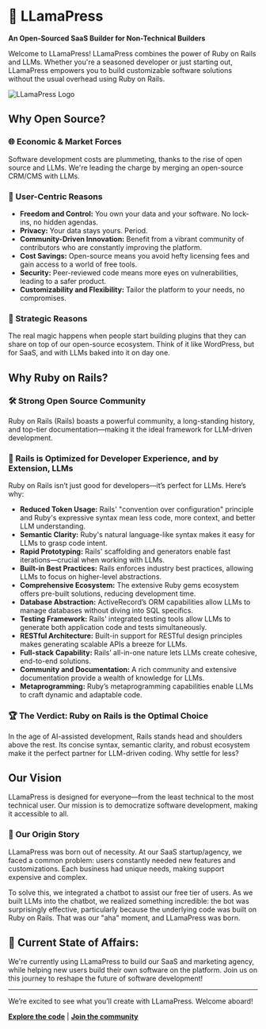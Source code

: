 # 🦙 LLamaPress

**An Open-Sourced SaaS Builder for Non-Technical Builders**

Welcome to LLamaPress! LLamaPress combines the power of Ruby on Rails and LLMs. Whether you're a seasoned developer or just starting out, LLamaPress empowers you to build customizable software solutions without the usual overhead using Ruby on Rails.

![LLamaPress Logo](https://service-jobs-images.s3.us-east-2.amazonaws.com/7rl98t1weu387r43il97h6ipk1l7)

## Why Open Source?

### 🌐 Economic & Market Forces
Software development costs are plummeting, thanks to the rise of open source and LLMs. We're leading the charge by merging an open-source CRM/CMS with LLMs.

### 👤 User-Centric Reasons
- **Freedom and Control:** You own your data and your software. No lock-ins, no hidden agendas.
- **Privacy:** Your data stays yours. Period.
- **Community-Driven Innovation:** Benefit from a vibrant community of contributors who are constantly improving the platform.
- **Cost Savings:** Open-source means you avoid hefty licensing fees and gain access to a world of free tools.
- **Security:** Peer-reviewed code means more eyes on vulnerabilities, leading to a safer product.
- **Customizability and Flexibility:** Tailor the platform to your needs, no compromises.

### 🚀 Strategic Reasons
The real magic happens when people start building plugins that they can share on top of our open-source ecosystem. Think of it like WordPress, but for SaaS, and with LLMs baked into it on day one.

## Why Ruby on Rails?

### 🛠 Strong Open Source Community
Ruby on Rails (Rails) boasts a powerful community, a long-standing history, and top-tier documentation—making it the ideal framework for LLM-driven development.

### 🎯 Rails is Optimized for Developer Experience, and by Extension, LLMs
Ruby on Rails isn’t just good for developers—it’s perfect for LLMs. Here’s why:

- **Reduced Token Usage:** Rails' "convention over configuration" principle and Ruby's expressive syntax mean less code, more context, and better LLM understanding.
- **Semantic Clarity:** Ruby's natural language-like syntax makes it easy for LLMs to grasp code intent.
- **Rapid Prototyping:** Rails' scaffolding and generators enable fast iterations—crucial when working with LLMs.
- **Built-in Best Practices:** Rails enforces industry best practices, allowing LLMs to focus on higher-level abstractions.
- **Comprehensive Ecosystem:** The extensive Ruby gems ecosystem offers pre-built solutions, reducing development time.
- **Database Abstraction:** ActiveRecord’s ORM capabilities allow LLMs to manage databases without diving into SQL specifics.
- **Testing Framework:** Rails' integrated testing tools allow LLMs to generate both application code and tests simultaneously.
- **RESTful Architecture:** Built-in support for RESTful design principles makes generating scalable APIs a breeze for LLMs.
- **Full-stack Capability:** Rails’ all-in-one nature lets LLMs create cohesive, end-to-end solutions.
- **Community and Documentation:** A rich community and extensive documentation provide a wealth of knowledge for LLMs.
- **Metaprogramming:** Ruby’s metaprogramming capabilities enable LLMs to craft dynamic and adaptable code.

### 🏆 The Verdict: Ruby on Rails is the Optimal Choice
In the age of AI-assisted development, Rails stands head and shoulders above the rest. Its concise syntax, semantic clarity, and robust ecosystem make it the perfect partner for LLM-driven coding. Why settle for less?

## Our Vision

LLamaPress is designed for everyone—from the least technical to the most technical user. Our mission is to democratize software development, making it accessible to all.

### 🌱 Our Origin Story
LLamaPress was born out of necessity. At our SaaS startup/agency, we faced a common problem: users constantly needed new features and customizations. Each business had unique needs, making support expensive and complex.

To solve this, we integrated a chatbot to assist our free tier of users. As we built LLMs into the chatbot, we realized something incredible: the bot was surprisingly effective, particularly because the underlying code was built on Ruby on Rails. That was our "aha" moment, and LLamaPress was born.

## 🏁 Current State of Affairs:

We're currently using LLamaPress to build our SaaS and marketing agency, while helping new users build their own software on the platform. Join us on this journey to reshape the future of software development!

---

We’re excited to see what you’ll create with LLamaPress. Welcome aboard!

**[Explore the code](#)** | **[Join the community](#)**
